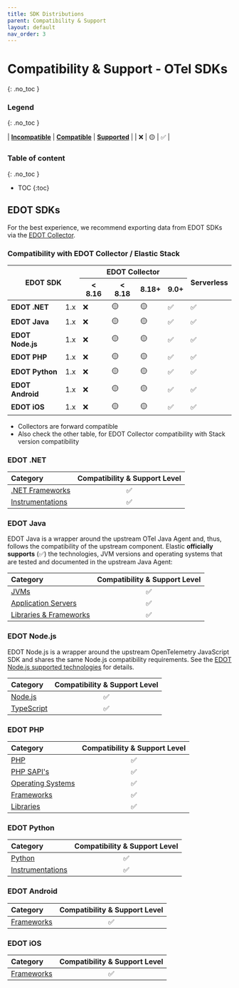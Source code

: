 ```yaml
---
title: SDK Distributions
parent: Compatibility & Support
layout: default
nav_order: 3
---
```


# Compatibility & Support - OTel SDKs
{: .no_toc }

### Legend
{: .no_toc }

| **[Incompatible]** | **[Compatible]** | **[Supported]** |
| ❌ | 🟡 | ✅ |

### Table of content
{: .no_toc }

- TOC
{:toc}

## EDOT SDKs

For the best experience, we recommend exporting data from EDOT SDKs via the [EDOT Collector](https://elastic.github.io/opentelemetry/edot-collector/index).

### Compatibility with EDOT Collector / Elastic Stack

<table class="compatibility">
    <thead>
        <tr>
            <th rowspan=2 colspan=2><b>EDOT SDK</b></th>
            <th colspan=4>EDOT Collector </th>
            <th rowspan=2><b>Serverless</b></th>
        </tr>
        <tr>
            <th>< 8.16</th>
            <th>< 8.18</th>
            <th>8.18+</th>
            <th>9.0+</th>
        </tr>
    </thead>
    <tbody>
        <tr>
            <td style="text-align:left;"><b>EDOT .NET</b></td>
            <td>1.x</td>
            <td>❌</td>
            <td>🟡</td>
            <td>🟡</td>
            <td>✅</td>
            <td>✅</td>
        </tr>
        <tr>
            <td style="text-align:left;"><b>EDOT Java</b></td>
            <td>1.x</td>
            <td>❌</td>
            <td>🟡</td>
            <td>🟡</td>
            <td>✅</td>
            <td>✅</td>
        </tr>
        <tr>
            <td style="text-align:left;"><b>EDOT Node.js</b></td>
            <td>1.x</td>
            <td>❌</td>
            <td>🟡</td>
            <td>🟡</td>
            <td>✅</td>
            <td>✅</td>
        </tr>
        <tr>
            <td style="text-align:left;"><b>EDOT PHP</b></td>
            <td>1.x</td>
            <td>❌</td>
            <td>🟡</td>
            <td>🟡</td>
            <td>✅</td>
            <td>✅</td>
        </tr>
        <tr>
            <td style="text-align:left;"><b>EDOT Python</b></td>
            <td>1.x</td>
            <td>❌</td>
            <td>🟡</td>
            <td>🟡</td>
            <td>✅</td>
            <td>✅</td>
        </tr>
        <tr>
            <td style="text-align:left;"><b>EDOT Android</b></td>
            <td>1.x</td>
            <td>❌</td>
            <td>🟡</td>
            <td>🟡</td>
            <td>✅</td>
            <td>✅</td>
        </tr>
        <tr>
            <td style="text-align:left;"><b>EDOT iOS</b></td>
            <td>1.x</td>
            <td>❌</td>
            <td>🟡</td>
            <td>🟡</td>
            <td>✅</td>
            <td>✅</td>
        </tr>
    </tbody>
</table>

- Collectors are forward compatible
- Also check the other table, for EDOT Collector compatibility with Stack version compatibility

### EDOT .NET

| Category                                                                             | Compatibility & Support Level |
|:-------------------------------------------------------------------------------------|:-----------------------------:|
| [.NET Frameworks](../edot-sdks/dotnet/supported-technologies.html#net-frameworks)    |               ✅               |
| [Instrumentations](../edot-sdks/dotnet/supported-technologies.html#instrumentations) |               ✅               |

### EDOT Java

EDOT Java is a wrapper around the upstream OTel Java Agent and, thus, follows the compatibility of the upstream component.
Elastic **officially supports** (✅) the technologies, JVM versions and operating systems that are tested and documented in the upstream Java Agent:

| Category                                                                                                                                                   | Compatibility & Support Level |
|:-----------------------------------------------------------------------------------------------------------------------------------------------------------|:-----------------------------:|
| [JVMs](https://github.com/open-telemetry/opentelemetry-java-instrumentation/blob/main/docs/supported-libraries.md#jvms-and-operating-systems)              |               ✅               |
| [Application Servers](https://github.com/open-telemetry/opentelemetry-java-instrumentation/blob/main/docs/supported-libraries.md#application-servers )     |               ✅               |
| [Libraries & Frameworks](https://github.com/open-telemetry/opentelemetry-java-instrumentation/blob/main/docs/supported-libraries.md#libraries--frameworks) |               ✅               |

### EDOT Node.js

EDOT Node.js is a wrapper around the upstream OpenTelemetry JavaScript SDK and shares the same Node.js compatibility requirements. See the [EDOT Node.js supported technologies](../edot-sdks/nodejs/supported-technologies) for details.

| Category                                                                          | Compatibility & Support Level |
|:----------------------------------------------------------------------------------|:-----------------------------:|
| [Node.js](../edot-sdks/nodejs/supported-technologies.html#nodejs-versions)        |               ✅               |
| [TypeScript](../edot-sdks/nodejs/supported-technologies.html#typescript-versions) |               ✅               |

### EDOT PHP

| Category                                                                                      | Compatibility & Support Level |
|:----------------------------------------------------------------------------------------------|:-----------------------------:|
| [PHP](../edot-sdks/php/supported-technologies.html#php-versions)                              |               ✅               |
| [PHP SAPI's](../edot-sdks/php/supported-technologies.html#supported-php-sapis)                |               ✅               |
| [Operating Systems](../edot-sdks/php/supported-technologies.html#supported-operating-systems) |               ✅               |
| [Frameworks](../edot-sdks/php/supported-technologies.html#instrumented-frameworks)            |               ✅               |
| [Libraries](../edot-sdks/php/supported-technologies.html#instrumented-libraries)              |               ✅               |

### EDOT Python

| Category                                                                             | Compatibility & Support Level |
|:-------------------------------------------------------------------------------------|:-----------------------------:|
| [Python](../edot-sdks/python/supported-technologies.html#python-versions)            |               ✅               |
| [Instrumentations](../edot-sdks/python/supported-technologies.html#instrumentations) |               ✅               |


### EDOT Android

| Category                                                                                                                                       | Compatibility & Support Level |
|:-----------------------------------------------------------------------------------------------------------------------------------------------|:-----------------------------:|
| [Frameworks](https://www.elastic.co/guide/en/apm/agent/android/current)          |               ✅               |

### EDOT iOS

| Category                                                                                          | Compatibility & Support Level |
|:--------------------------------------------------------------------------------------------------|:-----------------------------:|
| [Frameworks](https://www.elastic.co/guide/en/apm/agent/swift/current/supported-technologies.html) |               ✅               |

[Incompatible]: ./nomenclature
[Compatible]: ./nomenclature
[Supported]: ./nomenclature
